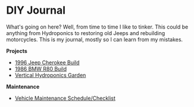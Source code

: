 # DIY Journal
What's going on here? Well, from time to time I like to tinker. This could be anything from Hydroponics to restoring old Jeeps and rebuilding motorcycles. This is my journal, mostly so I can learn from my mistakes. 

**Projects**

* [1996 Jeep Cherokee Build](/_pages/do-it-yourself/1996-jeep-cherokee-build.md) 
* [1986 BMW R80 Build](/_pages/do-it-yourself/1986-bmw-r80.md) 
* [Vertical Hydroponics Garden ](/_pages/do-it-yourself/hydroponics-vertical.md)

**Maintenance**

* [Vehicle Maintenance Schedule/Checklist](do-it-yourself\1996-jeep-cherokee-maintenance.md)

